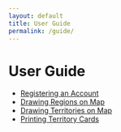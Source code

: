 ```yaml
---
layout: default
title: User Guide
permalink: /guide/
---
```


# User Guide

* [Registering an Account](/guide/register)
* [Drawing Regions on Map](/guide/draw-regions)
* [Drawing Territories on Map](/guide/draw-territories)
* [Printing Territory Cards](/guide/print-cards)
